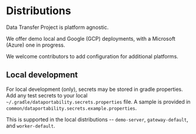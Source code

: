 # Distributions

Data Transfer Project is platform agnostic.

We offer demo local and Google (GCP) deployments, with a
Microsoft (Azure) one in progress.

We welcome contributors to add configuration for additional platforms.

## Local development

For local development (only), secrets may be stored in gradle properties.
Add any test secrets to your local `~/.gradle/dataportability.secrets.properties` file. A
sample is provided in `common/dataportability.secrets.example.properties`.

This is supported in the local distributions -- `demo-server`, `gateway-default`, and
`worker-default`.
